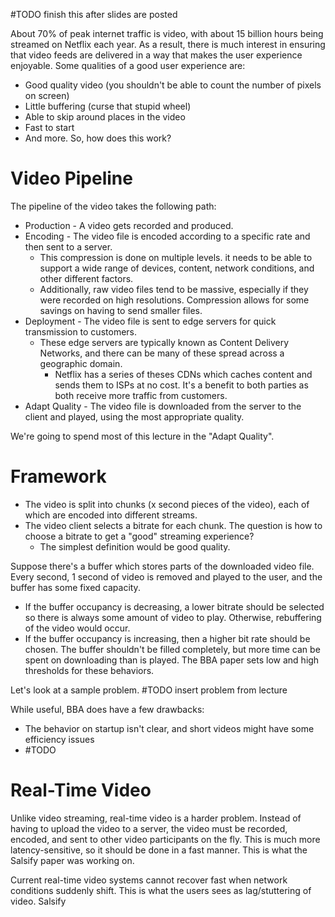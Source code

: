 #TODO finish this after slides are posted

About 70% of peak internet traffic is video, with about 15 billion hours being streamed on Netflix each year. As a result, there is much interest in ensuring that video feeds are delivered in a way that makes the user experience enjoyable. Some qualities of a good user experience are:
- Good quality video (you shouldn't be able to count the number of pixels on screen)
- Little buffering (curse that stupid wheel)
- Able to skip around places in the video
- Fast to start
- And more.
So, how does this work?

# Video Pipeline
The pipeline of the video takes the following path:
- Production - A video gets recorded and produced.
- Encoding - The video file is encoded according to a specific rate and then sent to a server. 
	- This compression is done on multiple levels. it needs to be able to support a wide range of devices, content, network conditions, and other different factors.
	- Additionally, raw video files tend to be massive, especially if they were recorded on high resolutions. Compression allows for some savings on having to send smaller files.
- Deployment - The video file is sent to edge servers for quick transmission to customers.
	- These edge servers are typically known as Content Delivery Networks, and there can be many of these spread across a geographic domain.
		- Netflix has a series of theses CDNs which caches content and sends them to ISPs at no cost. It's a benefit to both parties as both receive more traffic from customers.
- Adapt Quality - The video file is downloaded from the server to the client and played, using the most appropriate quality.

We're going to spend most of this lecture in the "Adapt Quality".

# Framework
- The video is split into chunks (x second pieces of the video), each of which are encoded into different streams.
- The video client selects a bitrate for each chunk. The question is how to choose a bitrate to get a "good" streaming experience?
	- The simplest definition would be good quality.

Suppose there's a buffer which stores parts of the downloaded video file. Every second, 1 second of video is removed and played to the user, and the buffer has some fixed capacity.
- If the buffer occupancy is decreasing, a lower bitrate should be selected so there is always some amount of video to play. Otherwise, rebuffering of the video would occur.
- If the buffer occupancy is increasing, then a higher bit rate should be chosen. The buffer shouldn't be filled completely, but more time can be spent on downloading than is played.
The BBA paper sets low and high thresholds for these behaviors.

Let's look at a sample problem.
#TODO insert problem from lecture

While useful, BBA does have a few drawbacks:
- The behavior on startup isn't clear, and short videos might have some efficiency issues
- #TODO 

# Real-Time Video
Unlike video streaming, real-time video is a harder problem. Instead of having to upload the video to a server, the video must be recorded, encoded, and sent to other video participants on the fly. This is much more latency-sensitive, so it should be done in a fast manner. This is what the Salsify paper was working on.

Current real-time video systems cannot recover fast when network conditions suddenly shift. This is what the users sees as lag/stuttering of video. Salsify 